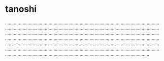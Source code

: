 # tanoshi

............................................................................................................................................................................................................................................................................................................................................................................................................................................................................................................................................................................................................................................................................................................................................................................................................................................................................................
